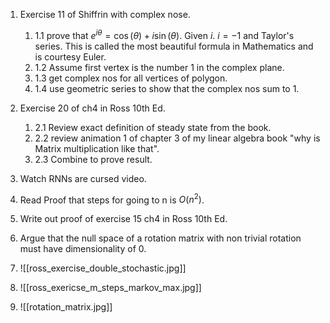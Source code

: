 1. Exercise 11 of Shiffrin with complex nose.
	1. 1.1 prove that $e^{i \theta} = \cos(\theta)+ i \sin(\theta)$. Given $i$. $i=-1$ and Taylor's series. This is called the most beautiful formula in Mathematics and is courtesy Euler.
	2. 1.2 Assume first vertex is the number 1 in the complex plane.
	3. 1.3 get complex nos for all vertices of polygon.
	4. 1.4 use geometric series to show that the complex nos sum to 1.
2. Exercise 20 of ch4 in Ross 10th Ed.
	1. 2.1 Review exact definition of steady state from the book.
	2. 2.2 review animation 1 of chapter 3 of my linear algebra book "why is Matrix multiplication like that".
	3. 2.3 Combine to prove result.
1. Watch RNNs are cursed video.
2. Read Proof that steps for going to n is $O(n^2)$.
3. Write out proof of exercise 15 ch4 in Ross 10th Ed.
4. Argue that the null space of a rotation matrix with non trivial rotation must have dimensionality of $0$.



2. ![[ross_exercise_double_stochastic.jpg]]
3. ![[ross_exericse_m_steps_markov_max.jpg]]
4. ![[rotation_matrix.jpg]]
